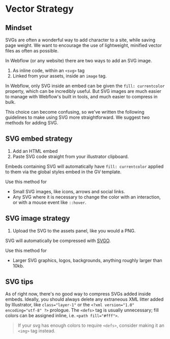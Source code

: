 # Vector Strategy
## Mindset
SVGs are often a wonderful way to add character to a site, while saving page weight. We want to encourage the use of lightweight, minified vector files as often as possible.

In Webflow (or any website) there are two ways to add an SVG image.

1.  As inline code, within an `<svg>` tag
2.  Linked from your assets, inside an `image` tag.

In Webflow, only SVG inside an embed can be given the `fill: currentcolor` property, which can be incredibly useful. But SVG images are much easier to manage with Webflow's built in tools, and much easier to compress in bulk. 

This choice can become confusing, so we've written the following guidelines to make using SVG more straightforward. We suggest two methods for adding SVG.

## SVG embed strategy
1. Add an HTML embed
2. Paste SVG code straight from your illustrator clipboard. 

Embeds containing SVG will automatically have `fill: currentcolor` applied to them via the global styles embed in the GV template. 

Use this method for 
- Small SVG images, like icons, arrows and social links.
- Any SVG where it is necessary to change the color with an interaction, or with a mouse event like `::hover`.

## SVG image strategy
1. Upload the SVG to the assets panel, like you would a PNG.

SVG will automatically be compressed with [SVGO](https://github.com/svg/svgo). 

Use this method for 
- Larger SVG graphics, logos, backgrounds, anything roughly larger than 10kb.

## SVG tips
As of right now, there's no good way to compress SVGs added inside embeds. Ideally, you should always delete any extraneous XML litter added by Illustrator, like `class="layer-1"`  or the `<?xml version="1.0" encoding="utf-8" ?>` prologue. The `<defs>` tag is usually unnecessary; fill colors can be assigned inline, i.e. `<path fill="#fff">`.

> If your svg has enough colors to require `<defs>`, consider making it an `<img>` tag instead.
